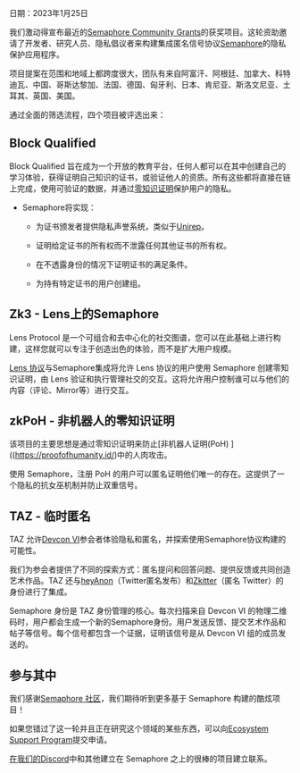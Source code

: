 日期：2023年1月25日

我们激动得宣布最近的[Semaphore Community Grants](https://esp.ethereum.foundation/semaphore-grants)的获奖项目。这轮资助邀请了开发者、研究人员、隐私倡议者来构建集成匿名信号协议[Semaphore](http://semaphore.appliedzkp.org/)的隐私保护应用程序。

项目提案在范围和地域上都跨度很大，团队有来自阿富汗、阿根廷、加拿大、科特迪瓦、中国、哥斯达黎加、法国、德国、匈牙利、日本、肯尼亚、斯​​洛文尼亚、土耳其、英国、美国。

通过全面的筛选流程，四个项目被评选出来：

## Block Qualified

Block Qualified 旨在成为一个开放的教育平台，任何人都可以在其中创建自己的学习体验，获得证明自己知识的证书，或验证他人的资质。所有这些都将直接在链上完成，使用可验证的数据，并通过[零知识证明](https://ethereum.org/en/zero-knowledge-proofs/)保护用户的隐私。

-   Semaphore将实现：
    
    -   为证书颁发者提供隐私声誉系统，类似于[Unirep](https://github.com/unirep)。
        
    -   证明给定证书的所有权而不泄露任何其他证书的所有权。
        
    -   在不透露身份的情况下证明证书的满足条件。
        
    -   为持有特定证书的用户创建组。
        

## Zk3 - Lens上的Semaphore

Lens Protocol 是一个可组合和去中心化的社交图谱，您可以在此基础上进行构建，这样您就可以专注于创造出色的体验，而不是扩大用户规模。

[Lens 协议](https://www.lens.xyz/)与Semaphore集成将允许 Lens 协议的用户使用 Semaphore 创建零知识证明，由 Lens 验证和执行管理社交的交互。这将允许用户控制谁可以与他们的内容（评论、Mirror等）进行交互。

## zkPoH - 非机器人的零知识证明

该项目的主要思想是通过零知识证明来防止[非机器人证明(PoH) ]((https://proofofhumanity.id/)中的人肉攻击。

使用 Semaphore，注册 PoH 的用户可以匿名证明他们唯一的存在。这提供了一个隐私的抗女巫机制并防止双重信号。

## TAZ - 临时匿名

TAZ 允许[Devcon VI](https://mirror.xyz/privacy-scaling-explorations.eth/plfDBIpiKZVyNSJWhE9vix76JaJoJ1seDfRAddV7HEc)参会者体验隐私和匿名，并探索使用Semaphore协议构建的可能性。

我们为参会者提供了不同的探索方式：匿名提问和回答问题、提供反馈或共同创造艺术作品。TAZ 还与[heyAnon](https://www.heyanon.xyz/)（Twitter匿名发布）和[Zkitter](https://www.zkitter.com/explore)（匿名 Twitter）的身份进行了集成。

Semaphore 身份是 TAZ 身份管理的核心。每次扫描来自 Devcon VI 的物理二维码时，用户都会生成一个新的Semaphore身份。用户发送反馈、提交艺术作品和帖子等信号。每个信号都包含一个证据，证明该信号是从 Devcon VI 组的成员发送的。

## 参与其中

我们感谢[Semaphore 社区](https://discord.gg/6mSdGHnstH)，我们期待听到更多基于 Semaphore 构建的酷炫项目！

如果您错过了这一轮并且正在研究这个领域的某些东西，可以向[Ecosystem Support Program](https://esp.ethereum.foundation/)提交申请。

[在我们的Discord](https://discord.com/invite/6mSdGHnstH)中和其他建立在 Semaphore 之上的很棒的项目建立联系。